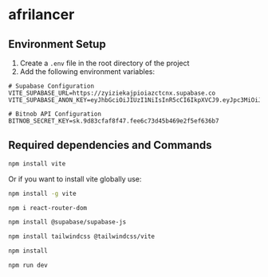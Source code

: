 # afrilancer
## Environment Setup

1. Create a `.env` file in the root directory of the project
2. Add the following environment variables:

```properties
# Supabase Configuration
VITE_SUPABASE_URL=https://zyiziekajpioiazctcnx.supabase.co
VITE_SUPABASE_ANON_KEY=eyJhbGciOiJIUzI1NiIsInR5cCI6IkpXVCJ9.eyJpc3MiOiJzdXBhYmFzZSIsInJlZiI6Inp5aXppZWthanBpb2lhemN0Y254Iiwicm9sZSI6ImFub24iLCJpYXQiOjE3NTMzNTAzMjQsImV4cCI6MjA2ODkyNjMyNH0.VMCL0t8NFQw9mz_TlfrKj7uqy20Lx87YUjazRq6wP8c

# Bitnob API Configuration
BITNOB_SECRET_KEY=sk.9d83cfaf8f47.fee6c73d45b469e2f5ef636b7
```
## Required dependencies and Commands

```bash
npm install vite
```

Or if you want to install vite globally use:

```bash
npm install -g vite
```

```bash
npm i react-router-dom
```

```bash
npm install @supabase/supabase-js
```

```bash
npm install tailwindcss @tailwindcss/vite
```

```bash
npm install
```

```bash
npm run dev
```
